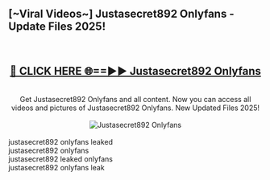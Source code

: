 <h2>[~Viral Videos~] Justasecret892 Onlyfans - Update Files 2025!</h2>
<br>
<div align="center">
<h2><a href="https://betterlinks.top/A2PfLJ" rel="nofollow">🔴 CLICK HERE 🌐==►► Justasecret892 Onlyfans</a></h2>
<br>
Get Justasecret892 Onlyfans and all content. Now you can access all videos and pictures of Justasecret892 Onlyfans. New Updated Files 2025!
<br>
<br>
<a href="https://betterlinks.top/A2PfLJ" rel="nofollow" data-target="animated-image.originalLink"><img src="https://i.ibb.co.com/WyWwxjT/player-gif2.gif" alt="Justasecret892 Onlyfans" style="max-width: 100%; display: inline-block;" data-target="animated-image.originalImage"></a>
</div>
<br>
justasecret892 onlyfans leaked<br>
justasecret892 onlyfans<br>
justasecret892 leaked onlyfans<br>
justasecret892 onlyfans leak